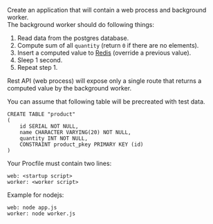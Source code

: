 
Create an application that will contain a web process and background worker.  
The background worker should do following things:
1. Read data from the postgres database.
2. Compute sum of all `quantity` (return `0` if there are no elements).
3. Insert a computed value to [Redis](http://redis.io/commands) (override a previous value).
4. Sleep 1 second.
5. Repeat step 1.

Rest API (web process) will expose only a single route that returns a computed value by the background worker.

You can assume that following table will be precreated  with test data.
```
CREATE TABLE "product"
(
    id SERIAL NOT NULL,
    name CHARACTER VARYING(20) NOT NULL,
    quantity INT NOT NULL,
    CONSTRAINT product_pkey PRIMARY KEY (id)
)
```


Your Procfile must contain two lines:
```
web: <startup script>
worker: <worker script>
```

Example for nodejs:
```
web: node app.js
worker: node worker.js
```
